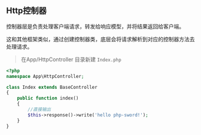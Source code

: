## Http控制器

控制器层是负责处理客户端请求，转发给响应模型，并将结果返回给客户端。

这和其他框架类似，通过创建控制器类，底层会将请求解析到对应的控制器方法去处理请求。

> 在App/HttpController 目录新建 `Index.php`

```php
<?php
namespace App\HttpController;

class Index extends BaseController
{
    public function index()
    {
        //直接输出
        $this->response()->write('hello php-sword!');
    }
}
```